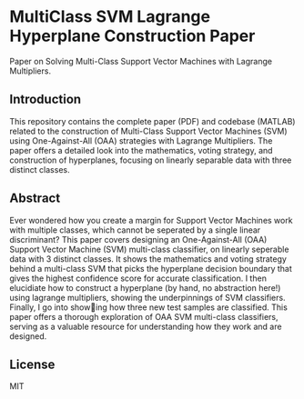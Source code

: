 # MultiClass SVM Lagrange Hyperplane Construction Paper
Paper on Solving Multi-Class Support Vector Machines with Lagrange Multipliers.

## Introduction
This repository contains the complete paper (PDF) and codebase (MATLAB) related to the construction of Multi-Class Support Vector Machines (SVM) using One-Against-All (OAA) strategies with Lagrange Multipliers. The paper offers a detailed look into the mathematics, voting strategy, and construction of hyperplanes, focusing on linearly separable data with three distinct classes.

## Abstract 
Ever wondered how you create a margin for Support Vector Machines work with multiple classes, which cannot be seperated by a single linear discriminant? This paper covers designing an One-Against-All (OAA) Support Vector Machine (SVM) multi-class classifier, on linearly seperable data with 3 distinct classes. It shows the mathematics and voting strategy behind a multi-class SVM that picks the hyperplane decision boundary that gives the highest confidence score for accurate classification. I then elucidiate how to construct a hyperplane (by hand, no abstraction here!) using lagrange multipliers, showing the underpinnings of SVM classifiers. Finally, I go into showing how three new test samples are classified. This paper offers a thorough exploration of OAA SVM multi-class classifiers, serving as a valuable resource for understanding how they work and are designed.

## License
MIT 

